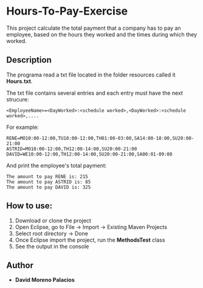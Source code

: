 # Hours-To-Pay-Exercise
This project calculate the total payment that a company has to pay an employee, based on the hours they worked and the times during which they worked. 
## Description
The programa read a txt file located in the folder resources called it **Hours.txt**.

The txt file contains several entries and each entry must have the next strucure:
```
<EmployeeName>=<DayWorked>:<schedule worked>,<DayWorked>:<schedule worked>,....
```
For example:
```
RENE=MO10:00-12:00,TU10:00-12:00,TH01:00-03:00,SA14:00-18:00,SU20:00-21:00
ASTRID=MO10:00-12:00,TH12:00-14:00,SU20:00-21:00
DAVID=WE10:00-12:00,TH12:00-14:00,SU20:00-21:00,SA00:01-09:00
```
And print the employee's total payment: 
```
The amount to pay RENE is: 215
The amount to pay ASTRID is: 85
The amount to pay DAVID is: 325
```
## How to use:
1. Download or clone the project 
2. Open Eclipse, go to File -> Import -> Existing Maven Projects
3. Select root directory -> Done
4. Once Eclipse import the project, run the **MethodsTest** class
5. See the output in the console

## Author
* **David Moreno Palacios**
